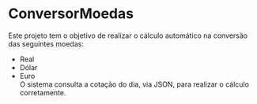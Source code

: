 # ConversorMoedas

Este projeto tem o objetivo de realizar o cálculo automático na conversão das seguintes moedas: <br>
 - Real <br>
 - Dólar <br>
 - Euro <br>
O sistema consulta a cotação do dia, via JSON, para realizar o cálculo corretamente. 

